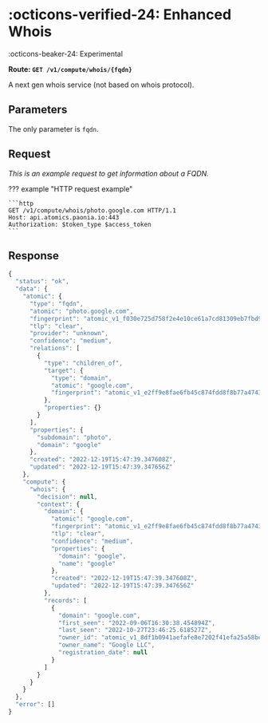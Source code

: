 # :octicons-verified-24: Enhanced Whois

:octicons-beaker-24: Experimental

__Route: `GET /v1/compute/whois/{fqdn}`__

A next gen whois service (not based on whois protocol).

## Parameters

The only parameter is `fqdn`.

## Request

*This is an example request to get information about a FQDN.*

??? example "HTTP request example"

    ```http
    GET /v1/compute/whois/photo.google.com HTTP/1.1
    Host: api.atomics.paonia.io:443
    Authorization: $token_type $access_token
    ```

## Response

``` {.js .annotate}
{
  "status": "ok",
  "data": {
    "atomic": {
      "type": "fqdn",
      "atomic": "photo.google.com",
      "fingerprint": "atomic_v1_f030e725d758f2e4e10ce61a7cd81309eb7fbd954c55716516d8b6c9003a3643",
      "tlp": "clear",
      "provider": "unknown",
      "confidence": "medium",
      "relations": [
        {
          "type": "children_of",
          "target": {
            "type": "domain",
            "atomic": "google.com",
            "fingerprint": "atomic_v1_e2ff9e8fae6fb45c874fdd8f8b77a47435ff7069e3bfb231bbcfb356dd687da5"
          },
          "properties": {}
        }
      ],
      "properties": {
        "subdomain": "photo",
        "domain": "google"
      },
      "created": "2022-12-19T15:47:39.347608Z",
      "updated": "2022-12-19T15:47:39.347656Z"
    },
    "compute": {
      "whois": {
        "decision": null,
        "context": {
          "domain": {
            "atomic": "google.com",
            "fingerprint": "atomic_v1_e2ff9e8fae6fb45c874fdd8f8b77a47435ff7069e3bfb231bbcfb356dd687da5",
            "tlp": "clear",
            "confidence": "medium",
            "properties": {
              "domain": "google",
              "name": "google"
            },
            "created": "2022-12-19T15:47:39.347608Z",
            "updated": "2022-12-19T15:47:39.347656Z"
          },
          "records": [
            {
              "domain": "google.com",
              "first_seen": "2022-09-06T16:30:38.454894Z",
              "last_seen": "2022-10-27T23:46:25.618527Z",
              "owner_id": "atomic_v1_8df1b0941aefafe8e7202f41efa25a58befb1a73d2580df6bf1ae0f22a11cdfd",
              "owner_name": "Google LLC",
              "registration_date": null
            }
          ]
        }
      }
    }
  },
  "error": []
}
```



